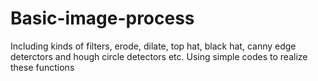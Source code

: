 # Basic-image-process
Including kinds of filters, erode, dilate, top hat, black hat, canny edge deterctors and hough circle detectors etc. 
Using simple codes to realize these functions
